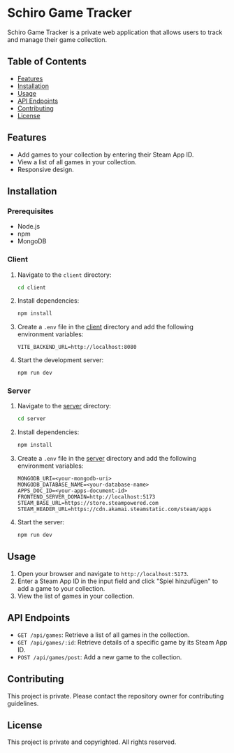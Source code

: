 # Schiro Game Tracker

Schiro Game Tracker is a private web application that allows users to track and manage their game collection.

## Table of Contents

- [Features](#features)
- [Installation](#installation)
- [Usage](#usage)
- [API Endpoints](#api-endpoints)
- [Contributing](#contributing)
- [License](#license)

## Features

- Add games to your collection by entering their Steam App ID.
- View a list of all games in your collection.
- Responsive design.

## Installation

### Prerequisites

- Node.js
- npm
- MongoDB

### Client

1. Navigate to the `client` directory:
    ```sh
    cd client
    ```

2. Install dependencies:
    ```sh
    npm install
    ```

3. Create a `.env` file in the [client](http://_vscodecontentref_/0) directory and add the following environment variables:
    ```env
    VITE_BACKEND_URL=http://localhost:8080
    ```

4. Start the development server:
    ```sh
    npm run dev
    ```

### Server

1. Navigate to the [server](http://_vscodecontentref_/1) directory:
    ```sh
    cd server
    ```

2. Install dependencies:
    ```sh
    npm install
    ```

3. Create a `.env` file in the [server](http://_vscodecontentref_/2) directory and add the following environment variables:
    ```env
    MONGODB_URI=<your-mongodb-uri>
    MONGODB_DATABASE_NAME=<your-database-name>
    APPS_DOC_ID=<your-apps-document-id>
    FRONTEND_SERVER_DOMAIN=http://localhost:5173
    STEAM_BASE_URL=https://store.steampowered.com
    STEAM_HEADER_URL=https://cdn.akamai.steamstatic.com/steam/apps
    ```

4. Start the server:
    ```sh
    npm run dev
    ```

## Usage

1. Open your browser and navigate to `http://localhost:5173`.
2. Enter a Steam App ID in the input field and click "Spiel hinzufügen" to add a game to your collection.
3. View the list of games in your collection.

## API Endpoints

- `GET /api/games`: Retrieve a list of all games in the collection.
- `GET /api/games/:id`: Retrieve details of a specific game by its Steam App ID.
- `POST /api/games/post`: Add a new game to the collection.

## Contributing

This project is private. Please contact the repository owner for contributing guidelines.

## License

This project is private and copyrighted. All rights reserved.
